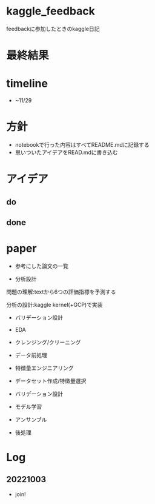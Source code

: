 # kaggle_feedback
feedbackに参加したときのkaggle日記

# 最終結果

# timeline
* ~11/29

# 方針
* notebookで行った内容はすべてREADME.mdに記録する
* 思いついたアイデアをREAD.mdに書き込む

# アイデア

## do

## done

# paper
* 参考にした論文の一覧

* 分析設計

問題の理解:textから6つの評価指標を予測する

分析の設計:kaggle kernel(+GCP)で実装

* バリデーション設計

* EDA

* クレンジング/クリーニング

* データ前処理

* 特徴量エンジニアリング

* データセット作成/特徴量選択

* バリデーション設計

* モデル学習

* アンサンブル

* 後処理

# Log

## 20221003
* join!
